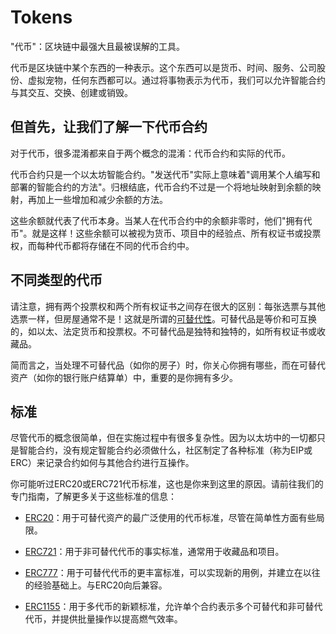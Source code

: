 # Tokens
"代币"：区块链中最强大且最被误解的工具。

代币是区块链中某个东西的一种表示。这个东西可以是货币、时间、服务、公司股份、虚拟宠物，任何东西都可以。通过将事物表示为代币，我们可以允许智能合约与其交互、交换、创建或销毁。

## 但首先，让我们了解一下代币合约
对于代币，很多混淆都来自于两个概念的混淆：代币合约和实际的代币。

代币合约只是一个以太坊智能合约。"发送代币"实际上意味着"调用某个人编写和部署的智能合约的方法"。归根结底，代币合约不过是一个将地址映射到余额的映射，再加上一些增加和减少余额的方法。

这些余额就代表了代币本身。当某人在代币合约中的余额非零时，他们"拥有代币"。就是这样！这些余额可以被视为货币、项目中的经验点、所有权证书或投票权，而每种代币都将存储在不同的代币合约中。

## 不同类型的代币
请注意，拥有两个投票权和两个所有权证书之间存在很大的区别：每张选票与其他选票一样，但房屋通常不是！这就是所谓的[可替代性](https://en.wikipedia.org/wiki/Fungibility)。可替代品是等价和可互换的，如以太、法定货币和投票权。不可替代品是独特和独特的，如所有权证书或收藏品。

简而言之，当处理不可替代品（如你的房子）时，你关心你拥有哪些，而在可替代资产（如你的银行账户结算单）中，重要的是你拥有多少。

## 标准
尽管代币的概念很简单，但在实施过程中有很多复杂性。因为以太坊中的一切都只是智能合约，没有规定智能合约必须做什么，社区制定了各种标准（称为EIP或ERC）来记录合约如何与其他合约进行互操作。

你可能听过ERC20或ERC721代币标准，这也是你来到这里的原因。请前往我们的专门指南，了解更多关于这些标准的信息：

* [ERC20](./ERC20/ERC20.md)：用于可替代资产的最广泛使用的代币标准，尽管在简单性方面有些局限。

* [ERC721](./ERC721.md)：用于非可替代代币的事实标准，通常用于收藏品和项目。

* [ERC777](./ERC777.md)：用于可替代代币的更丰富标准，可以实现新的用例，并建立在以往的经验基础上。与ERC20向后兼容。

* [ERC1155](./ERC1155.md)：用于多代币的新颖标准，允许单个合约表示多个可替代和非可替代代币，并提供批量操作以提高燃气效率。